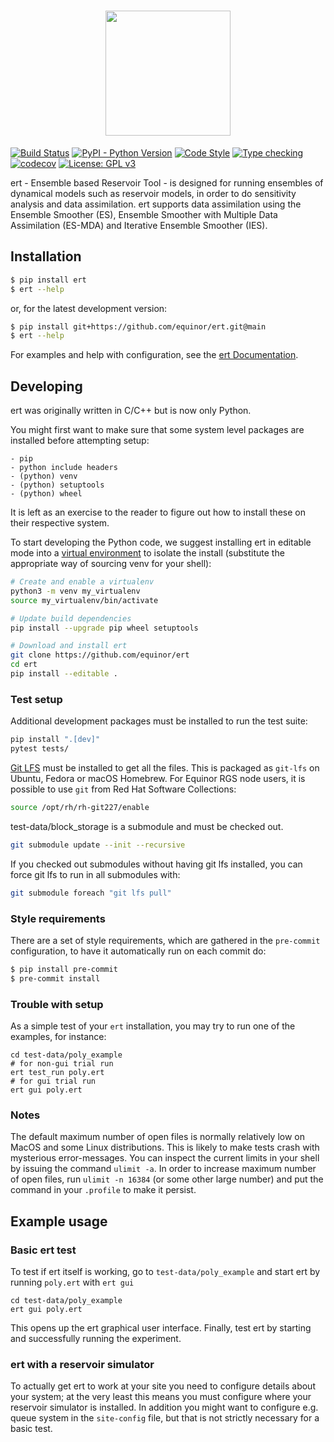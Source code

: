 <h1 align="center">
<img src="https://raw.githubusercontent.com/equinor/ert/main/src/ert/gui/resources/gui/img/ert_icon.svg" width="200">
</h1>

[![Build Status](https://github.com/equinor/ert/actions/workflows/build.yml/badge.svg)](https://github.com/equinor/ert/actions/workflows/build.yml)
[![PyPI - Python Version](https://img.shields.io/pypi/pyversions/ert)](https://img.shields.io/pypi/pyversions/ert)
[![Code Style](https://github.com/equinor/ert/actions/workflows/style.yml/badge.svg)](https://github.com/equinor/ert/actions/workflows/style.yml)
[![Type checking](https://github.com/equinor/ert/actions/workflows/typing.yml/badge.svg)](https://github.com/equinor/ert/actions/workflows/typing.yml)
[![codecov](https://codecov.io/gh/equinor/ert/graph/badge.svg?token=keVAcWavZ1)](https://codecov.io/gh/equinor/ert)
[![License: GPL v3](https://img.shields.io/badge/License-GPLv3-blue.svg)](https://www.gnu.org/licenses/gpl-3.0)

ert - Ensemble based Reservoir Tool - is designed for running
ensembles of dynamical models such as reservoir models,
in order to do sensitivity analysis and data assimilation.
ert supports data assimilation using the Ensemble Smoother (ES),
Ensemble Smoother with Multiple Data Assimilation (ES-MDA) and
Iterative Ensemble Smoother (IES).

## Installation

``` sh
$ pip install ert
$ ert --help
```

or, for the latest development version:

``` sh
$ pip install git+https://github.com/equinor/ert.git@main
$ ert --help
```

For examples and help with configuration, see the [ert Documentation](https://ert.readthedocs.io/en/latest/getting_started/configuration/poly_new/guide.html#configuration-guide).

## Developing

ert was originally written in C/C++ but is now only Python.

You might first want to make sure that some system level packages are installed
before attempting setup:

```
- pip
- python include headers
- (python) venv
- (python) setuptools
- (python) wheel
```

It is left as an exercise to the reader to figure out how to install these on
their respective system.

To start developing the Python code, we suggest installing ert in editable mode
into a [virtual environment](https://docs.python.org/3/library/venv.html) to
isolate the install (substitute the appropriate way of sourcing venv for your shell):

```sh
# Create and enable a virtualenv
python3 -m venv my_virtualenv
source my_virtualenv/bin/activate

# Update build dependencies
pip install --upgrade pip wheel setuptools

# Download and install ert
git clone https://github.com/equinor/ert
cd ert
pip install --editable .
```

### Test setup

Additional development packages must be installed to run the test suite:

```sh
pip install ".[dev]"
pytest tests/
```

[Git LFS](https://git-lfs.com/) must be installed to get all the files. This is packaged as `git-lfs` on Ubuntu, Fedora or macOS Homebrew. For Equinor RGS node users, it is possible to use `git` from Red Hat Software Collections:
```sh
source /opt/rh/rh-git227/enable
```
test-data/block_storage is a submodule and must be checked out.
```sh
git submodule update --init --recursive
```

If you checked out submodules without having git lfs installed, you can force git lfs to run in all submodules with:
```sh
git submodule foreach "git lfs pull"
```


### Style requirements

There are a set of style requirements, which are gathered in the `pre-commit`
configuration, to have it automatically run on each commit do:

``` sh
$ pip install pre-commit
$ pre-commit install
```

### Trouble with setup

As a simple test of your `ert` installation, you may try to run one of the
examples, for instance:

```
cd test-data/poly_example
# for non-gui trial run
ert test_run poly.ert
# for gui trial run
ert gui poly.ert
```

### Notes

The default maximum number of open files is normally relatively low on MacOS
and some Linux distributions. This is likely to make tests crash with mysterious
error-messages. You can inspect the current limits in your shell by issuing the
command `ulimit -a`. In order to increase maximum number of open files, run
`ulimit -n 16384` (or some other large number) and put the command in your
`.profile` to make it persist.

## Example usage

### Basic ert test
To test if ert itself is working, go to `test-data/poly_example` and start ert by running `poly.ert` with `ert gui`
```
cd test-data/poly_example
ert gui poly.ert
````
This opens up the ert graphical user interface.
Finally, test ert by starting and successfully running the experiment.

### ert with a reservoir simulator
To actually get ert to work at your site you need to configure details about
your system; at the very least this means you must configure where your
reservoir simulator is installed. In addition you might want to configure e.g.
queue system in the `site-config` file, but that is not strictly necessary for
a basic test.
